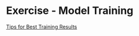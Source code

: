 # Exercise - Model Training

[Tips for Best Training Results](https://docs.ultralytics.com/yolov5/tutorials/tips_for_best_training_results/#dataset)